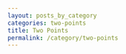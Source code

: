 ```yaml
---
layout: posts_by_category
categories: two-points
title: Two Points
permalink: /category/two-points
---
```

